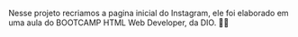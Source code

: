 Nesse projeto recriamos a pagina inicial do Instagram, ele foi elaborado em uma aula do BOOTCAMP HTML Web Developer, da DIO. 👨‍🎓
